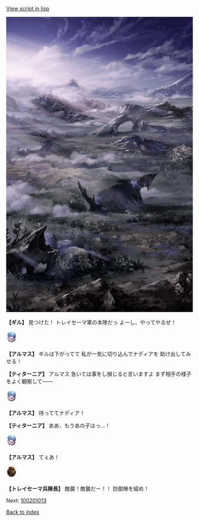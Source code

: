 [View script in lisp](../scripts/100201011.txt)

![101_plain_daytime.png](../images/backgrounds/101_plain_daytime.png)

**【ギル】**
見つけた！
トレイセーマ軍の本隊だっ
よーし、やってやるぜ！

<img src="../images/units/3103811.png" alt="3103811.png" height="34"/>

**【アルマス】**
ギルは下がってて
私が一気に切り込んでナディアを
助け出してみせる！

**【ティターニア】**
アルマス
急いては事をし損じると言いますよ
まず相手の様子をよく観察して――

<img src="../images/units/3103811.png" alt="3103811.png" height="34"/>

**【アルマス】**
待っててナディア！

**【ティターニア】**
ああ、もうあの子はっ…！

<img src="../images/units/3103811.png" alt="3103811.png" height="34"/>

**【アルマス】**
てぇあ！

<img src="../images/units/3830007.png" alt="3830007.png" height="34"/>

**【トレイセーマ兵隊長】**
敵襲！敵襲だー！！
防御陣を組め！


Next: [100201013](100201013.md)

[Back to index](index.md)
